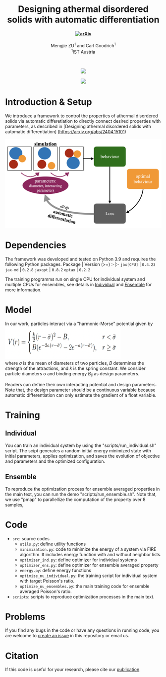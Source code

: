 <h1 align="center">Designing athermal disordered solids with automatic differentiation</h1>
<h4 align="center">
<a href="https://arxiv.org/abs/2404.15101"><img src="https://img.shields.io/badge/arXiv-2404.15101-blue" alt="arXiv"></a>

</h4>
<div align="center">
  <span class="author-block">
    <a>Mengjie ZU</a><sup>1</sup> and</span>
  <span class="author-block">
    <a>Carl Goodrich</a><sup>1</sup></span>
</div>
<div align="center">
  <span class="author-block"><sup>1</sup>IST Austria</span>
</div>

$~$
<p align="center"><img src="pred_light.gif#gh-light-mode-only" width="550"\></p>
<p align="center"><img src="pred_dark.gif#gh-dark-mode-only" width="550"\></p>

# Introduction & Setup
We introduce a framework to control the properties of athermal disordered solids via automatic differetiation to directly connect desired properties with parameters, as described in [Designing athermal disordered solids with automatic differentiation] (https://arxiv.org/abs/2404.15101)

<p align="center"><img src="resources/DSPCs.png" alt="structure" align="center" width="600px"></p>

# Dependencies

The framework was developed and tested on Python 3.9 and requires the following Python packages.
Package | Version (>=)
:-|:-
`jax[CPU]`       | `0.4.23`
`jax-md`        | `0.2.8`
`jaxopt`   | `0.8.2`
`optax` | `0.2.2`

The training programms run on single CPU for individual system and multiple CPUs for ensembles, see details in [Individual](#Individual) and [Ensemble](#Ensemble) for more information.

# Model
In our work, particles interact via a "harmonic-Morse" potential given by <br>
<img width="373" height="107" src="resources/hmMorse.png">
<br> where $\sigma$ is the mean of diameters of two particles, $B$ determines the strength of the attractions, and $k$ is the spring constant. We consider particle diameters $\sigma$ and binding energy $B_{ij}$ as design parameters. 

Readers can define their own interacting potential and design parameters. Note that, the design parameter should be a continuous variable because automatic differentiation can only estimate the gradient of a float variable.

# Training

## Individual
You can train an individual system by using the "scripts/run_individual.sh" script. The scipt generates a random initial energy minimized state with initial parameters, applies optimization, and saves the evolution of objective and parameters and the optimized configuration.

## Ensemble
To reproduce the optimization process for ensemble averaged properties in the main text, you can run the demo "scripts/run_ensemble.sh". Note that, we use "pmap" to parallellize the computation of the property over 8 samples, 

# Code
* `src`: source codes
    * `utils.py`: define utility functions
    * `minimization.py`: code to minimize the energy of a system via FIRE algorithm. It includes energy function with and without neighbor lists.
    * `optimizer_ind.py`: define optimizer for individual systems
    * `optimizer_ens.py`: define optimizer for ensemble averaged property
    * `energy.py`: define energy functions
    * `optimize_nu_individual.py`: the training script for individual system with target Poisson's ratio.
    * `optimize_nu_ensembles.py`: the main training code for ensemble averaged Poisson's ratio.
* `scripts`: scripts to reproduce optimization processes in the main text.

# Problems
If you find any bugs in the code or have any questions in running code, you are welcome to [create an issue]() in this repository or email us.

# Citation
If this code is useful for your research, please cite our [publication]().
```bibtex


